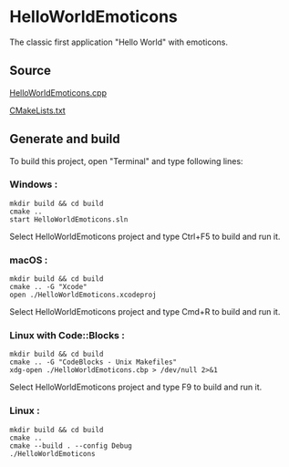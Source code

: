 # HelloWorldEmoticons

The classic first application "Hello World" with emoticons.

## Source

[HelloWorldEmoticons.cpp](HelloWorldEmoticons.cpp)

[CMakeLists.txt](CMakeLists.txt)

## Generate and build

To build this project, open "Terminal" and type following lines:

### Windows :

``` shell
mkdir build && cd build
cmake .. 
start HelloWorldEmoticons.sln
```

Select HelloWorldEmoticons project and type Ctrl+F5 to build and run it.

### macOS :

``` shell
mkdir build && cd build
cmake .. -G "Xcode"
open ./HelloWorldEmoticons.xcodeproj
```

Select HelloWorldEmoticons project and type Cmd+R to build and run it.

### Linux with Code::Blocks :

``` shell
mkdir build && cd build
cmake .. -G "CodeBlocks - Unix Makefiles"
xdg-open ./HelloWorldEmoticons.cbp > /dev/null 2>&1
```

Select HelloWorldEmoticons project and type F9 to build and run it.

### Linux :

``` shell
mkdir build && cd build
cmake .. 
cmake --build . --config Debug
./HelloWorldEmoticons
```
